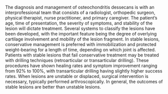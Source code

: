 The diagnosis and management of osteochondritis dessecans is with an interprofessional team that consists of a radiologist, orthopedic surgeon, physical therapist, nurse practitioner, and primary caregiver. The patient’s age, time of presentation, the severity of symptoms, and stability of the lesion will dictate treatment. Several systems to classify the lesions have been developed, with the important feature being the degree of overlying cartilage involvement and mobility of the lesion fragment. In stable lesions, conservative management is preferred with immobilization and protected weight-bearing for a length of time, depending on which joint is affected. Patients with stable lesions that fail conservative treatment may be treated with drilling techniques (retroarticular or transarticular drilling). These procedures have shown healing rates and symptom improvement ranging from 92% to 100%, with transarticular drilling having slightly higher success rates. When lesions are unstable or displaced, surgical intervention is necessary, typically performed arthroscopically. In general, the outcomes of stable lesions are better than unstable lesions.
